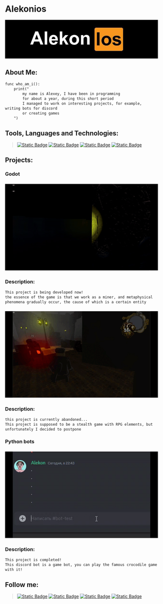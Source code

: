 # **Alekonios**
[![Header](https://github.com/Alekonios/alekonios/blob/main/images/baneer_for_git.jpg)](https://github.com/Alekonios)

## About Me:
```
func who_am_i():
    print("
        my name is Alexey, I have been in programming 
        for about a year, during this short period 
        I managed to work on interesting projects, for example, writing bots for discord 
        or creating games
    ")
```

## Tools, Languages and Technologies:
> [![Static Badge](https://img.shields.io/badge/Git-orange?style=for-the-badge&logo=git&logoColor=black)]()
[![Static Badge](https://img.shields.io/badge/ChatGPT-orange?style=for-the-badge&logo=OpenAI&logoColor=black)]()
[![Static Badge](https://img.shields.io/badge/Godot-orange?style=for-the-badge&logo=godotengine&logoColor=black)]()
[![Static Badge](https://img.shields.io/badge/python-orange?style=for-the-badge&logo=python&logoColor=black)]()

## Projects:
### **Godot** 
### ![Collapse gif](https://github.com/Alekonios/alekonios/blob/main/images/ezgif.com-video-to-gif.gif)
### Description:
```
This project is being developed now!
the essence of the game is that we work as a miner, and metaphysical phenomena gradually occur, the cause of which is a certain entity

```

### ![Collapse gif](https://github.com/Alekonios/alekonios/blob/main/images/ezgif-6-0ecc632758.gif)
### Description:
```
this project is currently abandoned...
This project is supposed to be a stealth game with RPG elements, but unfortunately I decided to postpone

```

### **Python bots** 
### ![Collapse gif](https://github.com/Alekonios/alekonios/blob/main/images/ezgif-6-9c1a194eed.gif)
### Description:

```
This project is completed!
This discord bot is a game bot, you can play the famous crocodile game with it!
```

## Follow me:
>[![Static Badge](https://img.shields.io/badge/Discord-orange?style=for-the-badge&logo=discord&logoColor=black)](https://discord.gg/DtUMhknHTA)
[![Static Badge](https://img.shields.io/badge/Steam-orange?style=for-the-badge&logo=steam&logoColor=black)](https://steamcommunity.com/profiles/76561199509811542/)
[![Static Badge](https://img.shields.io/badge/Itch.io-orange?style=for-the-badge&logo=itchdotio&logoColor=black)](https://sequential-studio.itch.io/)
[![Static Badge](https://img.shields.io/badge/telegram-orange?style=for-the-badge&logo=telegram&logoColor=black)](https://t.me/Alekoon)